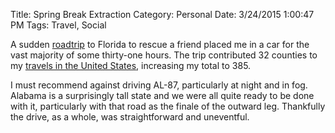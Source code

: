 Title: Spring Break Extraction
Category: Personal
Date: 3/24/2015 1:00:47 PM
Tags: Travel, Social

A sudden [roadtrip][] to Florida to rescue a friend placed me in a car for the vast majority of some thirty-one hours. The trip contributed 32 counties to my [travels in the United States][mobrule], increasing my total to 385. 

I must recommend against driving AL-87, particularly at night and in fog. Alabama is a surprisingly tall state and we were all quite ready to be done with it, particularly with that road as the finale of the outward leg. Thankfully the drive, as a whole, was straightforward and uneventful.

[roadtrip]:https://www.google.com/maps/dir/Urbana,+IL/Panama+City+Beach,+FL/
[mobrule]:http://www.mob-rule.com/user-gifs/USA/tofof.gif